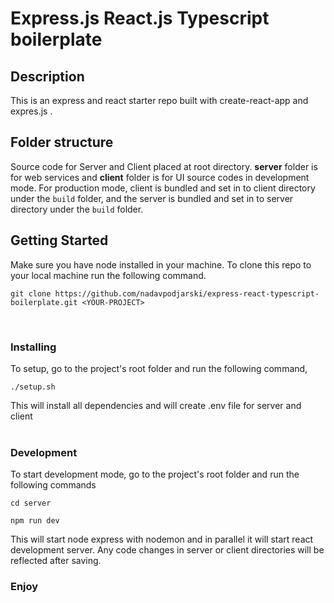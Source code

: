 # Express.js React.js Typescript boilerplate

## Description

This is an express and react starter repo built with create-react-app and expres.js .

## Folder structure

Source code for Server and Client placed at root directory. **server** folder is for web services and **client** folder is for UI source codes in development mode. For production mode, client is bundled and set in to client directory under the `build` folder, and the server is bundled and set in to server directory under the `build` folder.

## Getting Started

Make sure you have node installed in your machine.
To clone this repo to your local machine run the following command.

```
git clone https://github.com/nadavpodjarski/express-react-typescript-boilerplate.git <YOUR-PROJECT>
```

</br>

### Installing

To setup, go to the project's root folder and run the following command,

```
./setup.sh
```

This will install all dependencies and will create .env file for server and client  
</br>

### Development

To start development mode, go to the project's root folder and run the following commands

```
cd server

npm run dev
```

This will start node express with nodemon and in parallel it will start react development server.
Any code changes in server or client directories will be reflected after saving.
</br>

### Enjoy
